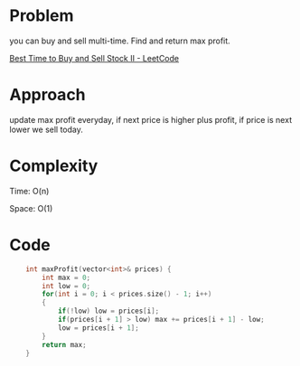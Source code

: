 # Problem

you can buy and sell multi-time. Find and return max profit.

[Best Time to Buy and Sell Stock II - LeetCode](https://leetcode.com/problems/best-time-to-buy-and-sell-stock-ii/?envType=study-plan-v2&envId=top-interview-150)

# Approach

update max profit everyday, if next price is higher plus profit, if price is next lower we sell today.

# Complexity

Time: O(n)

Space: O(1)

# Code

```c++
    int maxProfit(vector<int>& prices) {
        int max = 0;
        int low = 0;
        for(int i = 0; i < prices.size() - 1; i++)
        {
            if(!low) low = prices[i];
            if(prices[i + 1] > low) max += prices[i + 1] - low;
            low = prices[i + 1];
        }
        return max;
    }
```
